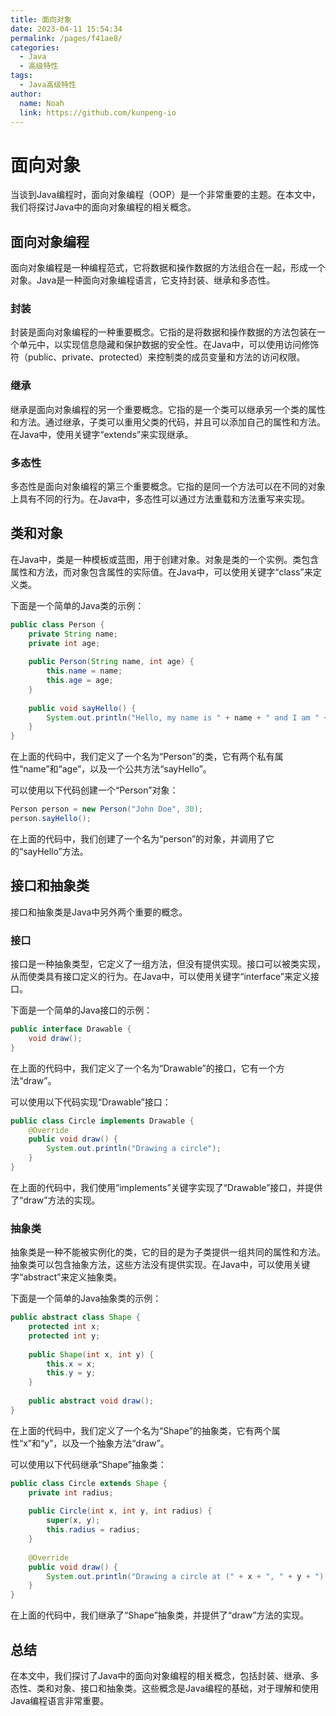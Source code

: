 ```yaml
---
title: 面向对象
date: 2023-04-11 15:54:34
permalink: /pages/f41ae8/
categories:
  - Java
  - 高级特性
tags:
  - Java高级特性
author: 
  name: Noah
  link: https://github.com/kunpeng-io
---
```

# 面向对象

当谈到Java编程时，面向对象编程（OOP）是一个非常重要的主题。在本文中，我们将探讨Java中的面向对象编程的相关概念。

## 面向对象编程

面向对象编程是一种编程范式，它将数据和操作数据的方法组合在一起，形成一个对象。Java是一种面向对象编程语言，它支持封装、继承和多态性。

### 封装

封装是面向对象编程的一种重要概念。它指的是将数据和操作数据的方法包装在一个单元中，以实现信息隐藏和保护数据的安全性。在Java中，可以使用访问修饰符（public、private、protected）来控制类的成员变量和方法的访问权限。

### 继承

继承是面向对象编程的另一个重要概念。它指的是一个类可以继承另一个类的属性和方法。通过继承，子类可以重用父类的代码，并且可以添加自己的属性和方法。在Java中，使用关键字“extends”来实现继承。

### 多态性

多态性是面向对象编程的第三个重要概念。它指的是同一个方法可以在不同的对象上具有不同的行为。在Java中，多态性可以通过方法重载和方法重写来实现。

## 类和对象

在Java中，类是一种模板或蓝图，用于创建对象。对象是类的一个实例。类包含属性和方法，而对象包含属性的实际值。在Java中，可以使用关键字“class”来定义类。

下面是一个简单的Java类的示例：

```java
public class Person {
    private String name;
    private int age;
    
    public Person(String name, int age) {
        this.name = name;
        this.age = age;
    }
    
    public void sayHello() {
        System.out.println("Hello, my name is " + name + " and I am " + age + " years old.");
    }
}
```

在上面的代码中，我们定义了一个名为“Person”的类，它有两个私有属性“name”和“age”，以及一个公共方法“sayHello”。

可以使用以下代码创建一个“Person”对象：

```java
Person person = new Person("John Doe", 30);
person.sayHello();
```

在上面的代码中，我们创建了一个名为“person”的对象，并调用了它的“sayHello”方法。

## 接口和抽象类

接口和抽象类是Java中另外两个重要的概念。

### 接口

接口是一种抽象类型，它定义了一组方法，但没有提供实现。接口可以被类实现，从而使类具有接口定义的行为。在Java中，可以使用关键字“interface”来定义接口。

下面是一个简单的Java接口的示例：

```java
public interface Drawable {
    void draw();
}
```

在上面的代码中，我们定义了一个名为“Drawable”的接口，它有一个方法“draw”。

可以使用以下代码实现“Drawable”接口：

```java
public class Circle implements Drawable {
    @Override
    public void draw() {
        System.out.println("Drawing a circle");
    }
}
```

在上面的代码中，我们使用“implements”关键字实现了“Drawable”接口，并提供了“draw”方法的实现。

### 抽象类

抽象类是一种不能被实例化的类，它的目的是为子类提供一组共同的属性和方法。抽象类可以包含抽象方法，这些方法没有提供实现。在Java中，可以使用关键字“abstract”来定义抽象类。

下面是一个简单的Java抽象类的示例：

```java
public abstract class Shape {
    protected int x;
    protected int y;
    
    public Shape(int x, int y) {
        this.x = x;
        this.y = y;
    }
    
    public abstract void draw();
}
```

在上面的代码中，我们定义了一个名为“Shape”的抽象类，它有两个属性“x”和“y”，以及一个抽象方法“draw”。

可以使用以下代码继承“Shape”抽象类：

```java
public class Circle extends Shape {
    private int radius;
    
    public Circle(int x, int y, int radius) {
        super(x, y);
        this.radius = radius;
    }
    
    @Override
    public void draw() {
        System.out.println("Drawing a circle at (" + x + ", " + y + ") with radius " + radius);
    }
}
```

在上面的代码中，我们继承了“Shape”抽象类，并提供了“draw”方法的实现。

## 总结

在本文中，我们探讨了Java中的面向对象编程的相关概念，包括封装、继承、多态性、类和对象、接口和抽象类。这些概念是Java编程的基础，对于理解和使用Java编程语言非常重要。